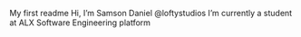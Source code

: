 My first readme
Hi, I’m Samson Daniel @loftystudios
I’m currently a student at ALX Software Engineering platform
